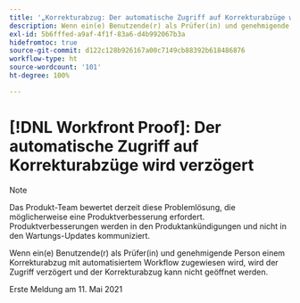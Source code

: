 ```yaml
---
title: '„Korrekturabzug: Der automatische Zugriff auf Korrekturabzüge wird verzögert“'
description: Wenn ein(e) Benutzende(r) als Prüfer(in) und genehmigende Person einem Korrekturabzug mit automatisiertem Workflow zugewiesen wird, wird der Zugriff verzögert und der Korrekturabzug kann nicht geöffnet werden.
exl-id: 5b6fffed-a9af-4f1f-83a6-d4b992067b3a
hidefromtoc: true
source-git-commit: d122c128b926167a00c7149cb88392b618486876
workflow-type: ht
source-wordcount: '101'
ht-degree: 100%

---
```


# [!DNL Workfront Proof]: Der automatische Zugriff auf Korrekturabzüge wird verzögert

>[!NOTE]
>
>Das Produkt-Team bewertet derzeit diese Problemlösung, die möglicherweise eine Produktverbesserung erfordert. Produktverbesserungen werden in den Produktankündigungen und nicht in den Wartungs-Updates kommuniziert.

Wenn ein(e) Benutzende(r) als Prüfer(in) und genehmigende Person einem Korrekturabzug mit automatisiertem Workflow zugewiesen wird, wird der Zugriff verzögert und der Korrekturabzug kann nicht geöffnet werden.

Erste Meldung am 11. Mai 2021
